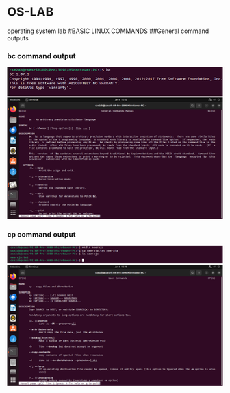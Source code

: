 # OS-LAB
operating system lab
#BASIC LINUX COMMANDS
##General command outputs
### bc command output
![bc command output](bc.png)
![bc manual command](manbc.png)
### cp command output
![cp command output](cp.png)
![cp manual command](mancp.png)


